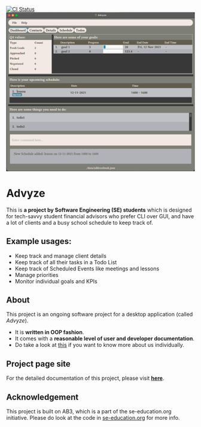 [![CI Status](https://github.com/AY2122S1-CS2103-T14-4/tp/workflows/Java%20CI/badge.svg)](https://github.com/AY2122S1-CS2103-T14-4/tp/actions)
![Ui](docs/images/dashboard-tab-v1.3.png)

# Advyze
This is **a project by Software Engineering (SE) students** which is designed for tech-savvy student financial advisors who prefer CLI over GUI, and have a lot of clients and a busy school schedule to keep track of.<br>
## Example usages:
  * Keep track and manage client details
  * Keep track of all their tasks in a Todo List
  * Keep track of Scheduled Events like meetings and lessons
  * Manage priorities
  * Monitor individual goals and KPIs

## About
This project is an ongoing software project for a desktop application (called _Advyze_).
  * It is **written in OOP fashion**.
  * It comes with a **reasonable level of user and developer documentation**.
  * Do take a look at [this](docs/AboutUs.md) if you want to know more about us individually.
## Project page site
For the detailed documentation of this project, please visit **[here](https://ay2122s1-cs2103-t14-4.github.io/tp/)**.

## Acknowledgement
This project is built on AB3, which is a part of the se-education.org initiative. Please do look at the code in [se-education.org](https://se-education.org#https://se-education.org/#contributing) for more info.
